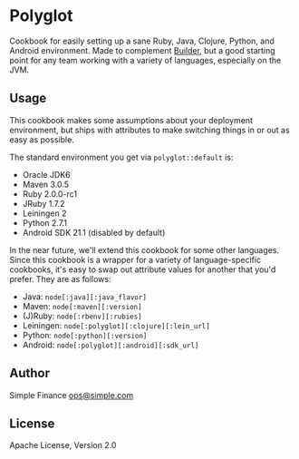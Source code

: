 # Polyglot
Cookbook for easily setting up a sane Ruby, Java, Clojure, Python, and Android
environment. Made to complement [Builder](https://github.com/SimpleFinance/chef-builder), but a good starting point for any
team working with a variety of languages, especially on the JVM.

## Usage
This cookbook makes some assumptions about your deployment environment, but
ships with attributes to make switching things in or out as easy as possible.

The standard environment you get via `polyglot::default` is:
* Oracle JDK6
* Maven 3.0.5
* Ruby 2.0.0-rc1
* JRuby 1.7.2
* Leiningen 2
* Python 2.7.1
* Android SDK 21.1 (disabled by default)

In the near future, we'll extend this cookbook for some other languages. Since
this cookbook is a wrapper for a variety of language-specific cookbooks, it's
easy to swap out attribute values for another that you'd prefer. They are as
follows:

* Java: `node[:java][:java_flavor]`
* Maven: `node[:maven][:version]`
* (J)Ruby: `node[:rbenv][:rubies]`
* Leiningen: `node[:polyglot][:clojure][:lein_url]`
* Python: `node[:python][:version]`
* Android: `node[:polyglot][:android][:sdk_url]`

## Author
Simple Finance <ops@simple.com>

## License
Apache License, Version 2.0

